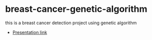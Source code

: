 # breast-cancer-genetic-algorithm
this is a breast cancer detection project using genetic algorithm

- [Presentation link](https://docs.google.com/presentation/d/1DBFUIY5xUvFCb2fE0lzaIImiN7FeSvyEO-zpxhlxkMU/edit?usp=sharing)
